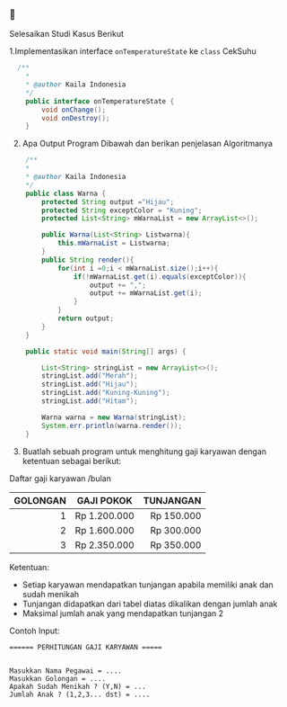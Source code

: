 ### 👋

Selesaikan Studi Kasus Berikut

1.Implementasikan interface `onTemperatureState` ke `class` CekSuhu

```java
  /**
    *
    * @author Kaila Indonesia
    */
    public interface onTemperatureState {
        void onChange();
        void onDestroy();
    }

```

2. Apa Output Program Dibawah dan berikan penjelasan Algoritmanya

```java
    /**
    *
    * @author Kaila Indonesia
    */
    public class Warna {
        protected String output ="Hijau";
        protected String exceptColor = "Kuning";
        protected List<String> mWarnaList = new ArrayList<>();

        public Warna(List<String> Listwarna){
            this.mWarnaList = Listwarna;
        }
        public String render(){
            for(int i =0;i < mWarnaList.size();i++){
                if(!mWarnaList.get(i).equals(exceptColor)){
                    output += ",";
                    output += mWarnaList.get(i);
                }
            }
            return output;
        }
    }

    public static void main(String[] args) {

        List<String> stringList = new ArrayList<>();
        stringList.add("Merah");
        stringList.add("Hijau");
        stringList.add("Kuning-Kuning");
        stringList.add("Hitam");

        Warna warna = new Warna(stringList);
        System.err.println(warna.render());
    }
```

3. Buatlah sebuah program untuk menghitung gaji karyawan dengan ketentuan sebagai berikut:

Daftar gaji karyawan /bulan

| GOLONGAN |  GAJI POKOK  |  TUNJANGAN |
| -------: | :----------: | ---------: |
|        1 | Rp 1.200.000 | Rp 150.000 |
|        2 | Rp 1.600.000 | Rp 300.000 |
|        3 | Rp 2.350.000 | Rp 350.000 |

Ketentuan:

- Setiap karyawan mendapatkan tunjangan apabila memiliki anak dan sudah menikah
- Tunjangan didapatkan dari tabel diatas dikalikan dengan jumlah anak
- Maksimal jumlah anak yang mendapatkan tunjangan 2

Contoh Input:

```
====== PERHITUNGAN GAJI KARYAWAN =====


Masukkan Nama Pegawai = ....
Masukkan Golongan = ....
Apakah Sudah Menikah ? (Y,N) = ...
Jumlah Anak ? (1,2,3... dst) = ....



```
